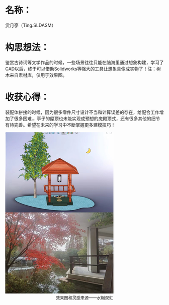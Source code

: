 #   名称：

赏月亭（Ting.SLDASM）

#   构思想法：

鉴赏古诗词等文学作品的时候，一些场景往往只能在脑海里通过想象构建，学习了CAD以后，终于可以借助Solidworks等强大的工具让想象具像成实物了！注：树木来自素材库，仅用于效果图。

#   收获心得：

装配体拼接的时候，因为很多零件尺寸设计不当和计算误差的存在，给配合工作增加了很多困难… 亭子的屋顶也未能实现成预想的庑殿顶式，还有很多其他的细节有待完善。希望在未来的学习中不断掌握更多建模技巧！

<img src="ting.jpg" alt="ting" style="zoom:50%;" />

<center><font size=2> 效果图和灵感来源——水榭观虹 </font></center>

